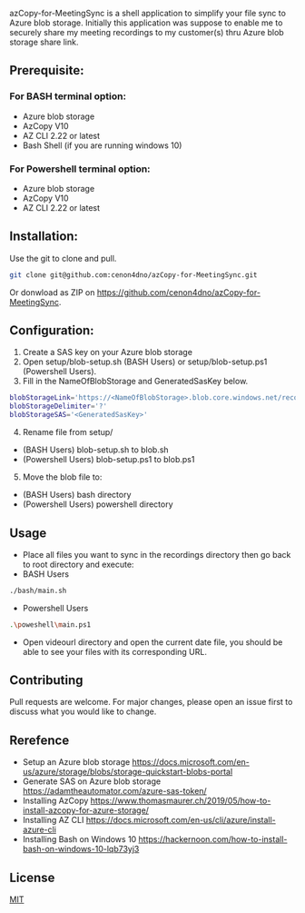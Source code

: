 azCopy-for-MeetingSync is a shell application to simplify your file sync to Azure blob storage.
Initially this application was suppose to enable me to securely share my meeting recordings to my customer(s) thru Azure blob storage share link.

## Prerequisite:
### For BASH terminal option:
- Azure blob storage
- AzCopy V10 
- AZ CLI 2.22 or latest
- Bash Shell (if you are running windows 10)
### For Powershell terminal option:
- Azure blob storage
- AzCopy V10 
- AZ CLI 2.22 or latest

## Installation:
Use the git to clone and pull.

```bash
git clone git@github.com:cenon4dno/azCopy-for-MeetingSync.git
```

Or donwload as ZIP on https://github.com/cenon4dno/azCopy-for-MeetingSync.

## Configuration:
1. Create a SAS key on your Azure blob storage      
2. Open setup/blob-setup.sh (BASH Users) or setup/blob-setup.ps1 (Powershell Users).
3. Fill in the NameOfBlobStorage and GeneratedSasKey below. 
```bash
blobStorageLink='https://<NameOfBlobStorage>.blob.core.windows.net/recordings'
blobStorageDelimiter='?'
blobStorageSAS='<GeneratedSasKey>'
```
4. Rename file from setup/
- (BASH Users) blob-setup.sh to blob.sh
- (Powershell Users) blob-setup.ps1 to blob.ps1
5. Move the blob file to:
- (BASH Users) bash directory
- (Powershell Users) powershell directory

## Usage
- Place all files you want to sync in the recordings directory then go back to root directory and execute:
- BASH Users
```bash
./bash/main.sh
```
- Powershell Users
```bash
.\poweshell\main.ps1
```
- Open videourl directory and open the current date file, you should be able to see your files with its corresponding URL.

## Contributing
Pull requests are welcome. For major changes, please open an issue first to discuss what you would like to change.

## Rerefence
- Setup an Azure blob storage https://docs.microsoft.com/en-us/azure/storage/blobs/storage-quickstart-blobs-portal
- Generate SAS on Azure blob storage https://adamtheautomator.com/azure-sas-token/
- Installing AzCopy https://www.thomasmaurer.ch/2019/05/how-to-install-azcopy-for-azure-storage/
- Installing AZ CLI https://docs.microsoft.com/en-us/cli/azure/install-azure-cli
- Installing Bash on Windows 10 https://hackernoon.com/how-to-install-bash-on-windows-10-lqb73yj3

## License
[MIT](https://choosealicense.com/licenses/mit/)
